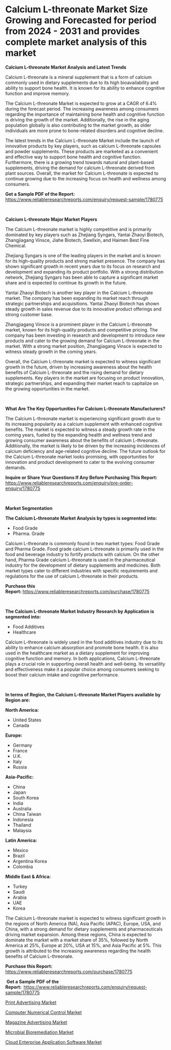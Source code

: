<p><h1>Calcium L-threonate Market Size Growing and Forecasted for period from 2024 - 2031 and provides complete market analysis of this market</h1></p><p><strong>Calcium L-threonate Market Analysis and Latest Trends</strong></p>
<p><p>Calcium L-threonate is a mineral supplement that is a form of calcium commonly used in dietary supplements due to its high bioavailability and ability to support bone health. It is known for its ability to enhance cognitive function and improve memory.</p><p>The Calcium L-threonate Market is expected to grow at a CAGR of 6.4% during the forecast period. The increasing awareness among consumers regarding the importance of maintaining bone health and cognitive function is driving the growth of the market. Additionally, the rise in the aging population globally is also contributing to the market growth, as older individuals are more prone to bone-related disorders and cognitive decline.</p><p>The latest trends in the Calcium L-threonate Market include the launch of innovative products by key players, such as calcium L-threonate capsules and powder supplements. These products are marketed as a convenient and effective way to support bone health and cognitive function. Furthermore, there is a growing trend towards natural and plant-based supplements, driving the demand for calcium L-threonate derived from plant sources. Overall, the market for Calcium L-threonate is expected to continue growing due to the increasing focus on health and wellness among consumers.</p></p>
<p><strong>Get a Sample PDF of the Report:&nbsp;</strong> <a href="https://www.reliableresearchreports.com/enquiry/request-sample/1780775">https://www.reliableresearchreports.com/enquiry/request-sample/1780775</a></p>
<p>&nbsp;</p>
<p><strong>Calcium L-threonate Major Market Players</strong></p>
<p><p>The Calcium L-threonate market is highly competitive and is primarily dominated by key players such as Zhejiang Syngars, Yantai Zhaoyi Biotech, Zhangjiagang Vinsce, Jiahe Biotech, Swellxin, and Haimen Best Fine Chemical.</p><p>Zhejiang Syngars is one of the leading players in the market and is known for its high-quality products and strong market presence. The company has shown significant growth in recent years due to its focus on research and development and expanding its product portfolio. With a strong distribution network, Zhejiang Syngars has been able to capture a significant market share and is expected to continue its growth in the future.</p><p>Yantai Zhaoyi Biotech is another key player in the Calcium L-threonate market. The company has been expanding its market reach through strategic partnerships and acquisitions. Yantai Zhaoyi Biotech has shown steady growth in sales revenue due to its innovative product offerings and strong customer base.</p><p>Zhangjiagang Vinsce is a prominent player in the Calcium L-threonate market, known for its high-quality products and competitive pricing. The company has been investing in research and development to introduce new products and cater to the growing demand for Calcium L-threonate in the market. With a strong market position, Zhangjiagang Vinsce is expected to witness steady growth in the coming years.</p><p>Overall, the Calcium L-threonate market is expected to witness significant growth in the future, driven by increasing awareness about the health benefits of Calcium L-threonate and the rising demand for dietary supplements. Key players in the market are focusing on product innovation, strategic partnerships, and expanding their market reach to capitalize on the growing opportunities in the market.</p></p>
<p>&nbsp;</p>
<p><strong>What Are The Key Opportunities For Calcium L-threonate Manufacturers?</strong></p>
<p><p>The Calcium L-threonate market is experiencing significant growth due to its increasing popularity as a calcium supplement with enhanced cognitive benefits. The market is expected to witness a steady growth rate in the coming years, fueled by the expanding health and wellness trend and growing consumer awareness about the benefits of calcium L-threonate. Additionally, the market is likely to be driven by the increasing incidences of calcium deficiency and age-related cognitive decline. The future outlook for the Calcium L-threonate market looks promising, with opportunities for innovation and product development to cater to the evolving consumer demands.</p></p>
<p><strong>Inquire or Share Your Questions If Any Before Purchasing This Report:</strong> <a href="https://www.reliableresearchreports.com/enquiry/pre-order-enquiry/1780775">https://www.reliableresearchreports.com/enquiry/pre-order-enquiry/1780775</a></p>
<p>&nbsp;</p>
<p><strong>Market Segmentation</strong></p>
<p><strong>The Calcium L-threonate Market Analysis by types is segmented into:</strong></p>
<p><ul><li>Food Grade</li><li>Pharma. Grade</li></ul></p>
<p><p>Calcium L-threonate is commonly found in two market types: Food Grade and Pharma Grade. Food grade calcium L-threonate is primarily used in the food and beverage industry to fortify products with calcium. On the other hand, Pharma Grade calcium L-threonate is used in the pharmaceutical industry for the development of dietary supplements and medicines. Both market types cater to different industries with specific requirements and regulations for the use of calcium L-threonate in their products.</p></p>
<p><strong>Purchase this Report:&nbsp;</strong><a href="https://www.reliableresearchreports.com/purchase/1780775">https://www.reliableresearchreports.com/purchase/1780775</a></p>
<p>&nbsp;</p>
<p><strong>The Calcium L-threonate Market Industry Research by Application is segmented into:</strong></p>
<p><ul><li>Food Additives</li><li>Healthcare</li></ul></p>
<p><p>Calcium L-threonate is widely used in the food additives industry due to its ability to enhance calcium absorption and promote bone health. It is also used in the healthcare market as a dietary supplement for improving cognitive function and memory. In both applications, Calcium L-threonate plays a crucial role in supporting overall health and well-being. Its versatility and effectiveness make it a popular choice among consumers seeking to boost their calcium intake and cognitive performance.</p></p>
<p>&nbsp;</p>
<p><strong>In terms of Region, the Calcium L-threonate Market Players available by Region are:</strong></p>
<p>
    <p> <strong> North America: </strong>
        <ul>
            <li>United States</li>
            <li>Canada</li>
        </ul>
        </p> 
    <p> <strong> Europe: </strong>
        <ul>
            <li>Germany</li>
            <li>France</li>
            <li>U.K.</li>
            <li>Italy</li>
            <li>Russia</li>
        </ul>
        </p> 
    <p> <strong> Asia-Pacific: </strong>
        <ul>
            <li>China</li>
            <li>Japan</li>
            <li>South Korea</li>
            <li>India</li>
            <li>Australia</li>
            <li>China Taiwan</li>
            <li>Indonesia</li>
            <li>Thailand</li>
            <li>Malaysia</li>
        </ul>
        </p> 
    <p> <strong> Latin America: </strong>
        <ul>
            <li>Mexico</li>
            <li>Brazil</li>
            <li>Argentina Korea</li>
            <li>Colombia</li>
        </ul>
        </p> 
    <p> <strong> Middle East & Africa: </strong>
        <ul>
            <li>Turkey</li>
            <li>Saudi</li>
            <li>Arabia</li>
            <li>UAE</li>
            <li>Korea</li>
        </ul>
    </p>
    </p>
<p><p>The Calcium L-threonate market is expected to witness significant growth in the regions of North America (NA), Asia Pacific (APAC), Europe, USA, and China, with a strong demand for dietary supplements and pharmaceuticals driving market expansion. Among these regions, China is expected to dominate the market with a market share of 35%, followed by North America at 25%, Europe at 20%, USA at 15%, and Asia Pacific at 5%. This growth is attributed to the increasing awareness regarding the health benefits of Calcium L-threonate.</p></p>
<p><strong>Purchase this Report: </strong><a href="https://www.reliableresearchreports.com/purchase/1780775">https://www.reliableresearchreports.com/purchase/1780775</a></p>
<p>&nbsp;<strong>Get a Sample PDF of the Report:&nbsp;&nbsp;</strong><a href="https://www.reliableresearchreports.com/enquiry/request-sample/1780775">https://www.reliableresearchreports.com/enquiry/request-sample/1780775</a></p>
<p><strong></strong></p>
<p><p><a href="https://medium.com/@caleighhane2777/print-advertising-market-research-report-its-history-and-forecast-2024-to-2031-d1cef1ca3d09">Print Advertising Market</a></p><p><a href="https://medium.com/@rachelyoung56/computer-numerical-control-market-analysis-and-sze-forecasted-for-period-from-2024-to-2031-9281d2b84cc4">Computer Numerical Control Market</a></p><p><a href="https://medium.com/@caleighhane2777/magazine-advertising-market-trends-and-market-analysis-forecasted-for-period-2024-2031-8a74d78a6a68">Magazine Advertising Market</a></p><p><a href="https://medium.com/@fosterfahey1016/microbial-bioremediation-market-size-market-outlook-and-market-forecast-2024-to-2031-42cb029800c8">Microbial Bioremediation Market</a></p><p><a href="https://medium.com/@rachelyoung56/cloud-enterprise-application-software-market-report-reveals-the-latest-trends-and-growth-3442247dc001">Cloud Enterprise Application Software Market</a></p></p>
